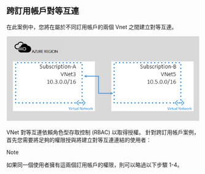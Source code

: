 ## <a name="peering-across-subscriptions"></a>跨訂用帳戶對等互連
在此案例中，您將在屬於不同訂用帳戶的兩個 Vnet 之間建立對等互連。

![跨子案例](./media/virtual-networks-create-vnetpeering-scenario-crosssub-include/figure01.PNG)

VNet 對等互連依賴角色型存取控制 (RBAC) 以取得授權。 針對跨訂用帳戶案例，首先您需要將足夠的權限授與將建立對等互連連結的使用者︰

> [!NOTE]
> 如果同一個使用者擁有這兩個訂用帳戶的權限，則可以略過以下步驟 1-4。
> 
> 



<!--HONumber=Nov16_HO2-->



